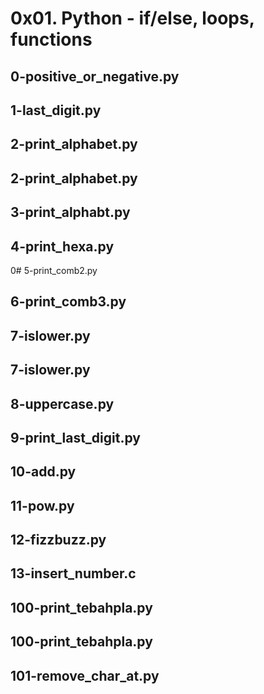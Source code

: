 # 0x01. Python - if/else, loops, functions
## 0-positive_or_negative.py
## 1-last_digit.py
## 2-print_alphabet.py
## 2-print_alphabet.py
## 3-print_alphabt.py
## 4-print_hexa.py
0# 5-print_comb2.py
## 6-print_comb3.py
## 7-islower.py
## 7-islower.py
## 8-uppercase.py
## 9-print_last_digit.py
## 10-add.py
## 11-pow.py
## 12-fizzbuzz.py
## 13-insert_number.c
## 100-print_tebahpla.py
## 100-print_tebahpla.py
## 101-remove_char_at.py
